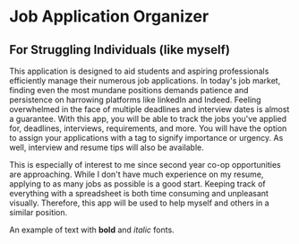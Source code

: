 # Job Application Organizer

## For Struggling Individuals (like myself)


This application is designed to aid students and aspiring professionals efficiently manage their numerous job applications. In today's job market, finding even the most mundane positions demands patience and persistence on harrowing platforms like linkedIn and Indeed. Feeling overwhelmed in the face of multiple deadlines and interview dates is almost a guarantee. With this app, you will be able to track the jobs you've applied for, deadlines, interviews, requirements, and more. You will have the option to assign your applications with a tag to signify importance or urgency. As well, interview and resume tips will also be available. 

This is especially of interest to me since second year co-op opportunities are approaching. While I don't have much experience on my resume, applying to as many jobs as possible is a good start. Keeping track of everything with a spreadsheet is both time consuming and unpleasant visually. Therefore, this app will be used to help myself and others in a similar position. 



An example of text with **bold** and *italic* fonts. 